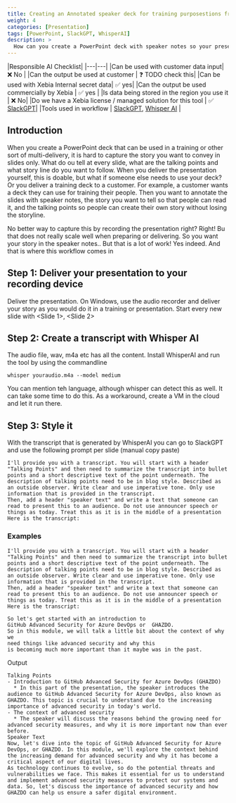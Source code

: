 ```yaml
---
title: Creating an Annotated speaker deck for training purposestions from scratch
weight: 4
categories: [Presentation]
tags: [PowerPoint, SlackGPT, WhisperAI]
description: >
  How can you create a PowerPoint deck with speaker notes so your presentation or training can be redelivered?
---
```


|Responsible AI Checklist|
|---|---|
|Can be used with customer data input| ❌ No |
|Can the output be used at customer | ❓ TODO check this|
|Can be used with Xebia Internal secret data| ✅ yes|
|Can the output be used commercially by Xebia | ✅ yes |
|Is data being stored in the region you use it | ❌ No|
|Do we have a Xebia license / managed solution for this tool | ✅ [SlackGPT](/docs/ai-tools/slackgpt)|
|Tools used in workflow | [SlackGPT](/docs/ai-tools/slackgpt), [Whisper AI](/docs/ai-tools/whisper) |

## Introduction
When you create a PowerPoint deck that can be used in a training or other sort of multi-delivery, it is hard to capture the story you want to convey in slides only. What do ou tell at every slide, what are the talking points and what story line do you want to follow. When you deliver the presentation yourself, this is doable, but what if someone else needs to use your deck? Or you deliver a training deck to a customer. For example, a customer wants a deck they can use for training their people. Then you want to annotate the slides with speaker notes, the story you want to tell so that people can read it, and the talking points so people can create their own story without losing the storyline.

No better way to capture this by recording the presentation right? Right! Bu that does not really scale well when preparing or delivering. So you want your story in the speaker notes.. But that is a lot of work! Yes indeed. And that is where this workflow comes in

## Step 1: Deliver your presentation to your recording device
Deliver the presentation. On Windows, use the audio recorder and deliver your story as you would do it in a training or presentation. Start every new slide with <Slide 1>, <Slide 2> 

## Step 2: Create a transcript with Whisper AI
The audio file, wav, m4a etc has all the content. Install WhisperAI and run the tool by using the commandline

```
whisper youraudio.m4a --model medium 
```

You can mention teh language, although whisper can detect this as well. It can take some time to do this. As a workaround, create a VM in the cloud and let it run there.


## Step 3: Style it

With the transcript that is generated by WhisperAI you can go to SlackGPT and use the following prompt per slide (manual copy paste)

```
I'll provide you with a transcript. You will start with a header "Talking Points" and then need to summarize the transcript into bullet points and a short descriptive text of the point underneath. The description of talking points need to be in blog style. Described as an outside observer. Write clear and use imperative tone. Only use information that is provided in the transcript.
Then, add a header "speaker text" and write a text that someone can read to present this to an audience. Do not use announcer speech or things as today. Treat this as it is in the middle of a presentation
Here is the transcript:
```

### Examples

```
I'll provide you with a transcript. You will start with a header "Talking Points" and then need to summarize the transcript into bullet points and a short descriptive text of the point underneath. The description of talking points need to be in blog style. Described as an outside observer. Write clear and use imperative tone. Only use information that is provided in the transcript.
Then, add a header "speaker text" and write a text that someone can read to present this to an audience. Do not use announcer speech or things as today. Treat this as it is in the middle of a presentation
Here is the transcript:

So let's get started with an introduction to
GitHub Advanced Security for Azure DevOps or  GHAZDO.
So in this module, we will talk a little bit about the context of why we
need things like advanced security and why this
is becoming much more important than it maybe was in the past.
```

Output
```
Talking Points
- Introduction to GitHub Advanced Security for Azure DevOps (GHAZDO)
  * In this part of the presentation, the speaker introduces the audience to GitHub Advanced Security for Azure DevOps, also known as GHAZDO. This topic is crucial to understand due to the increasing importance of advanced security in today's world.
- The context of advanced security
  * The speaker will discuss the reasons behind the growing need for advanced security measures, and why it is more important now than ever before.
Speaker Text
Now, let's dive into the topic of GitHub Advanced Security for Azure DevOps, or GHAZDO. In this module, we'll explore the context behind the increasing demand for advanced security and why it has become a critical aspect of our digital lives.
As technology continues to evolve, so do the potential threats and vulnerabilities we face. This makes it essential for us to understand and implement advanced security measures to protect our systems and data. So, let's discuss the importance of advanced security and how GHAZDO can help us ensure a safer digital environment.
```